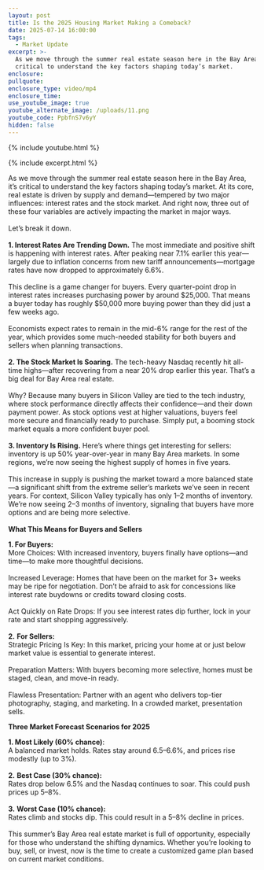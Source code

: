 ```yaml
---
layout: post
title: Is the 2025 Housing Market Making a Comeback?
date: 2025-07-14 16:00:00
tags:
  - Market Update
excerpt: >-
  As we move through the summer real estate season here in the Bay Area, it’s
  critical to understand the key factors shaping today’s market.
enclosure:
pullquote:
enclosure_type: video/mp4
enclosure_time:
use_youtube_image: true
youtube_alternate_image: /uploads/11.png
youtube_code: PpbfnS7v6yY
hidden: false
---
```

{% include youtube.html %}

{% include excerpt.html %}

As we move through the summer real estate season here in the Bay Area, it’s critical to understand the key factors shaping today’s market. At its core, real estate is driven by supply and demand—tempered by two major influences: interest rates and the stock market. And right now, three out of these four variables are actively impacting the market in major ways.<br><br>Let’s break it down.<br><br>**1\. Interest Rates Are Trending Down.** The most immediate and positive shift is happening with interest rates. After peaking near 7.1% earlier this year—largely due to inflation concerns from new tariff announcements—mortgage rates have now dropped to approximately 6.6%.<br><br>This decline is a game changer for buyers. Every quarter-point drop in interest rates increases purchasing power by around $25,000. That means a buyer today has roughly $50,000 more buying power than they did just a few weeks ago.<br><br>Economists expect rates to remain in the mid-6% range for the rest of the year, which provides some much-needed stability for both buyers and sellers when planning transactions.<br><br>**2\. The Stock Market Is Soaring.** The tech-heavy Nasdaq recently hit all-time highs—after recovering from a near 20% drop earlier this year. That’s a big deal for Bay Area real estate.<br><br>Why? Because many buyers in Silicon Valley are tied to the tech industry, where stock performance directly affects their confidence—and their down payment power. As stock options vest at higher valuations, buyers feel more secure and financially ready to purchase. Simply put, a booming stock market equals a more confident buyer pool.<br><br>**3\. Inventory Is Rising.** Here’s where things get interesting for sellers: inventory is up 50% year-over-year in many Bay Area markets. In some regions, we’re now seeing the highest supply of homes in five years.<br><br>This increase in supply is pushing the market toward a more balanced state—a significant shift from the extreme seller’s markets we’ve seen in recent years. For context, Silicon Valley typically has only 1–2 months of inventory. We’re now seeing 2–3 months of inventory, signaling that buyers have more options and are being more selective.<br><br>**What This Means for Buyers and Sellers**

**1\. For Buyers:**<br>More Choices: With increased inventory, buyers finally have options—and time—to make more thoughtful decisions.<br><br>Increased Leverage: Homes that have been on the market for 3+ weeks may be ripe for negotiation. Don’t be afraid to ask for concessions like interest rate buydowns or credits toward closing costs.<br><br>Act Quickly on Rate Drops: If you see interest rates dip further, lock in your rate and start shopping aggressively.<br><br>**2\.** **For Sellers:**<br>Strategic Pricing Is Key: In this market, pricing your home at or just below market value is essential to generate interest.<br><br>Preparation Matters: With buyers becoming more selective, homes must be staged, clean, and move-in ready.<br><br>Flawless Presentation: Partner with an agent who delivers top-tier photography, staging, and marketing. In a crowded market, presentation sells.

**Three Market Forecast Scenarios for 2025**

**1\. Most Likely (60% chance)**:<br>A balanced market holds. Rates stay around 6.5–6.6%, and prices rise modestly (up to 3%).<br><br>**2\.** **Best Case (30% chance):**<br>Rates drop below 6.5% and the Nasdaq continues to soar. This could push prices up 5–8%.<br><br>**3\.** **Worst Case (10% chance):**<br>Rates climb and stocks dip. This could result in a 5–8% decline in prices.<br><br>This summer’s Bay Area real estate market is full of opportunity, especially for those who understand the shifting dynamics. Whether you’re looking to buy, sell, or invest, now is the time to create a customized game plan based on current market conditions.